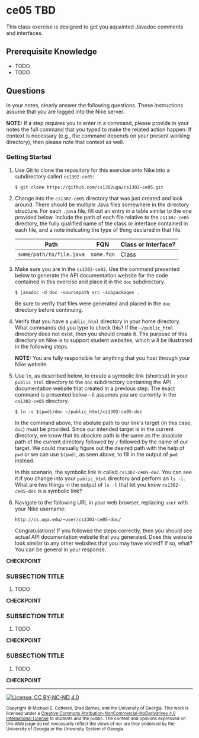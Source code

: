 # ce05 TBD

This class exercise is designed to get you aquainted Javadoc comments and interfaces.

## Prerequisite Knowledge

* TODO
* TODO

## Questions

In your notes, clearly answer the following questions. These instructions assume that you are 
logged into the Nike server. 

**NOTE:** If a step requires you to enter in a command, please provide in your notes the full 
command that you typed to make the related action happen. If context is necessary (e.g., the 
command depends on your present working directory), then please note that context as well.

### Getting Started

1. Use Git to clone the repository for this exercise onto Nike into a subdirectory called `cs1302-ce05`:

   ```
   $ git clone https://github.com/cs1302uga/cs1302-ce05.git
   ```

1. Change into the `cs1302-ce05` directory that was just created and look around. There should be
   multiple Java files somewhere in the directory structure. For each `.java` file, fill out an
   entry in a table similar to the one provided below. Include the path of each file relative to 
   the `cs1302-ce05` directory, the fully qualified name of the class or interface contained in each
   file, and a note indicating the type of thing declared in that file. 

   | Path                     | FQN        | Class or Interface? |
   |--------------------------|------------|---------------------|
   | `some/path/to/file.java` | `some.fqn` | Class               |

1. Make sure you are in the `cs1302-ce02`. Use the command presented below to generate the API 
   documentation website for the code contained in this exercise and place it in the `doc`
   subdirectory. 

   ```
   $ javadoc -d doc -sourcepath src -subpackages .
   ```

   Be sure to verify that files were generated and placed in the `doc` directory before continuing. 

1. Verify that you have a `public_html` directory in your home directory. What commands did you
   type to check this? If the `~/public_html` directory does not exist, then you should create
   it. The purpose of this directory on Nike is to support student websites, which will be
   illustrated in the following steps. 

   **NOTE:** You are fully responsible for anything that you host through your Nike website.

1. Use `ln`, as described below, to create a symbolic link (shortcut) in your `public_html` 
   directory to the `doc` subdirectory containing the API documentation website that created in 
   a previous step. The exact command is presented below--it assumes you are currently in the 
   `cs1302-ce05` directory. 

   ```
   $ ln -s $(pwd)/doc ~/public_html/cs1302-ce05-doc
   ```
   
   In the command above, the abolute path to our link's target (in this case, `doc`) must be provided. 
   Since our intended target is in the current directory, we know that its absolute path
   is the same as the absolute path of the current directory followed by `/` followed by
   the name of our target. We could manually figure out the desired path with the help of `pwd` 
   or we can use `$(pwd)`, as seen above, to fill in the output of `pwd` instead. 
   
   In this scenario, the symbolic link is called `cs1302-ce05-doc`. You can see it if you
   change into your `public_html` directory and perform an `ls -l`. What are two things in
   the output of `ls -l` that let you know `cs1302-ce05-doc` is a symbolic link?

1. Navigate to the following URL in your web browser, replacing `user` with your Nike
   username:

   ```
   http://cs.uga.edu/~user/cs1302-ce05-doc/
   ```

   Congratulations! If you followed the steps correctly, then you should see actual API
   documentation website that you generated. Does this website look similar to any other
   websites that you may have visited? If so, what? You can be general in your response.

**CHECKPOINT**
    
### SUBSECTION TITLE

1. TODO

**CHECKPOINT**
    
### SUBSECTION TITLE

1. TODO

**CHECKPOINT**
    
### SUBSECTION TITLE

1. TODO

**CHECKPOINT** 
    
<hr/>

[![License: CC BY-NC-ND 4.0](https://img.shields.io/badge/License-CC%20BY--NC--ND%204.0-lightgrey.svg)](http://creativecommons.org/licenses/by-nc-nd/4.0/)

<small>
Copyright &copy; Michael E. Cotterell, Brad Barnes, and the University of Georgia.
This work is licensed under a <a rel="license" href="http://creativecommons.org/licenses/by-nc-nd/4.0/">Creative Commons Attribution-NonCommercial-NoDerivatives 4.0 International License</a> to students and the public.
The content and opinions expressed on this Web page do not necessarily reflect the views of nor are they endorsed by the University of Georgia or the University System of Georgia.
</small>
